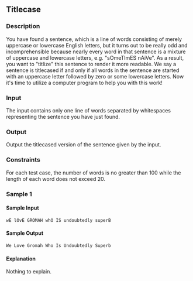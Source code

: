 ## Titlecase
### Description
You have found a sentence, which is a line of words consisting of merely uppercase or lowercase English letters, but it turns out to be really odd and incomprehensible because nearly every word in that sentence is a mixture of uppercase and lowercase letters, e.g. "sOmeTImES nAiVe". As a result, you want to "titlize" this sentence to render it more readable. We say a sentence is titlecased if and only if all words in the sentence are started with an uppercase letter followed by zero or some lowercase letters. Now it's time to utilize a computer program to help you with this work!

### Input
The input contains only one line of words separated by whitespaces representing the sentence you have just found.

### Output
Output the titlecased version of the sentence given by the input.

### Constraints
For each test case, the number of words is no greater than $100$ while the length of each word does not exceed $20$.

### Sample 1
#### Sample Input
```
wE lOvE GROMAH whO IS undoubtedly superB
```

#### Sample Output
```
We Love Gromah Who Is Undoubtedly Superb
```

#### Explanation
Nothing to explain.